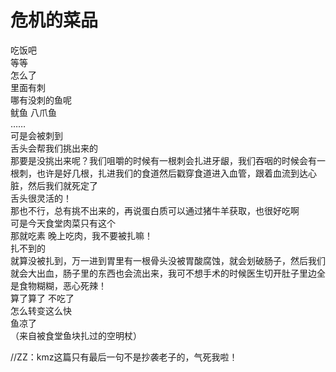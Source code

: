 # 危机的菜品  
  
吃饭吧  
等等  
怎么了  
里面有刺  
哪有没刺的鱼呢  
鱿鱼 八爪鱼  
……  
可是会被刺到  
舌头会帮我们挑出来的  
那要是没挑出来呢？我们咀嚼的时候有一根刺会扎进牙龈，我们吞咽的时候会有一根刺，也许是好几根，扎进我们的食道然后戳穿食道进入血管，跟着血流到达心脏，然后我们就死定了  
舌头很灵活的！  
那也不行，总有挑不出来的，再说蛋白质可以通过猪牛羊获取，也很好吃啊  
可是今天食堂肉菜只有这个  
那就吃素 晚上吃肉，我不要被扎嘛！  
扎不到的  
就算没被扎到，万一进到胃里有一根骨头没被胃酸腐蚀，就会划破肠子，然后我们就会大出血，肠子里的东西也会流出来，我可不想手术的时候医生切开肚子里边全是食物糊糊，恶心死辣！  
算了算了 不吃了  
怎么转变这么快  
鱼凉了  
（来自被食堂鱼块扎过的空明杖）  
  
//ZZ：kmz这篇只有最后一句不是抄袭老子的，气死我啦！
